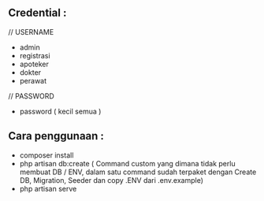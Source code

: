 ## Credential :
// USERNAME
- admin
- registrasi
- apoteker
- dokter
- perawat

// PASSWORD 
- password ( kecil semua )

## Cara penggunaan :

- composer install 
- php artisan db:create ( Command custom yang dimana tidak perlu membuat DB / ENV, dalam satu command sudah terpaket dengan Create DB, Migration, Seeder dan copy .ENV dari .env.example)
- php artisan serve
